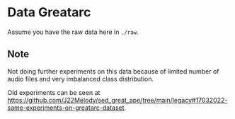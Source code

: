 # Data Greatarc

Assume you have the raw data here in `./raw`.

## Note

Not doing further experiments on this data because of limited number of audio files and very imbalanced class distribution.

Old experiments can be seen at https://github.com/J22Melody/sed_great_ape/tree/main/legacy#17032022-same-experiments-on-greatarc-dataset.